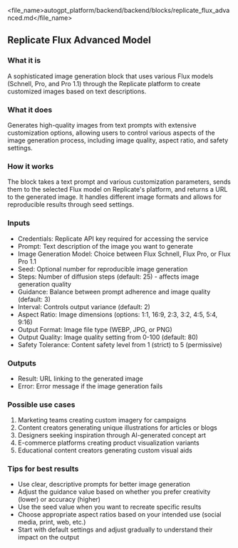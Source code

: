 
<file_name>autogpt_platform/backend/backend/blocks/replicate_flux_advanced.md</file_name>

## Replicate Flux Advanced Model

### What it is
A sophisticated image generation block that uses various Flux models (Schnell, Pro, and Pro 1.1) through the Replicate platform to create customized images based on text descriptions.

### What it does
Generates high-quality images from text prompts with extensive customization options, allowing users to control various aspects of the image generation process, including image quality, aspect ratio, and safety settings.

### How it works
The block takes a text prompt and various customization parameters, sends them to the selected Flux model on Replicate's platform, and returns a URL to the generated image. It handles different image formats and allows for reproducible results through seed settings.

### Inputs
- Credentials: Replicate API key required for accessing the service
- Prompt: Text description of the image you want to generate
- Image Generation Model: Choice between Flux Schnell, Flux Pro, or Flux Pro 1.1
- Seed: Optional number for reproducible image generation
- Steps: Number of diffusion steps (default: 25) - affects image generation quality
- Guidance: Balance between prompt adherence and image quality (default: 3)
- Interval: Controls output variance (default: 2)
- Aspect Ratio: Image dimensions (options: 1:1, 16:9, 2:3, 3:2, 4:5, 5:4, 9:16)
- Output Format: Image file type (WEBP, JPG, or PNG)
- Output Quality: Image quality setting from 0-100 (default: 80)
- Safety Tolerance: Content safety level from 1 (strict) to 5 (permissive)

### Outputs
- Result: URL linking to the generated image
- Error: Error message if the image generation fails

### Possible use cases
1. Marketing teams creating custom imagery for campaigns
2. Content creators generating unique illustrations for articles or blogs
3. Designers seeking inspiration through AI-generated concept art
4. E-commerce platforms creating product visualization variants
5. Educational content creators generating custom visual aids

### Tips for best results
- Use clear, descriptive prompts for better image generation
- Adjust the guidance value based on whether you prefer creativity (lower) or accuracy (higher)
- Use the seed value when you want to recreate specific results
- Choose appropriate aspect ratios based on your intended use (social media, print, web, etc.)
- Start with default settings and adjust gradually to understand their impact on the output

